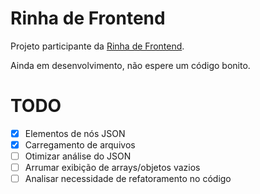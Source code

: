 # Rinha de Frontend

Projeto participante da [Rinha de Frontend](https://codante.io/rinha-frontend).

Ainda em desenvolvimento, não espere um código bonito.

# TODO

- [x] Elementos de nós JSON
- [x] Carregamento de arquivos
- [ ] Otimizar análise do JSON
- [ ] Arrumar exibição de arrays/objetos vazios
- [ ] Analisar necessidade de refatoramento no código